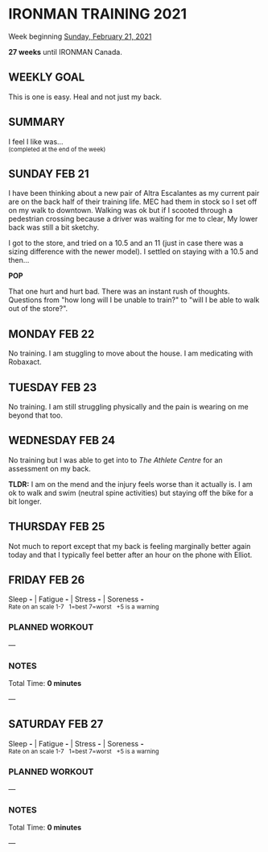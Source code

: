 # IRONMAN TRAINING 2021
Week beginning [Sunday, February 21, 2021](javascript:flick('sun');)

**27 weeks** until IRONMAN Canada.

## WEEKLY GOAL
This is one is easy.  Heal and not just my back.

## SUMMARY
I feel I like was...  
<sup>(completed at the end of the week)</sup>
<!--OVERTRAINING|ON THE EDGE|STAYING CONSISTENT|LAGGING A BIT-->


<!---->
## SUNDAY FEB 21 

I have been thinking about a new pair of Altra Escalantes as my current pair are on the back half of their training life.  MEC had them in stock so I set off on my walk to downtown.  Walking was ok but if I scooted through a pedestrian crossing because a driver was waiting for me to clear, My lower back was still a bit sketchy.

I got to the store, and tried on a 10.5 and an 11 (just in case there was a sizing difference with the newer model).  I settled on staying with a 10.5 and then...

**POP**

That one hurt and hurt bad.  There was an instant rush of thoughts.  Questions from "how long will I be unable to train?" to "will I be able to walk out of the store?".    


<!---->
## MONDAY FEB 22
No training.   I am stuggling to move about the house.  I am medicating with Robaxact.

## TUESDAY FEB 23
No training.  I am still struggling physically and the pain is wearing on me beyond that too.

<!---->
## WEDNESDAY FEB 24
No training but I was able to get into to _The Athlete Centre_ for an assessment on my back.

**TLDR:** I am on the mend and the injury feels worse than it actually is.  I am ok to walk and swim (neutral spine activities) but staying off the bike for a bit longer.


<!---->
## THURSDAY FEB 25
Not much to report except that my back is feeling marginally better again today and that I typically feel better after an hour on the phone with Elliot.


<!---->
## FRIDAY FEB 26
Sleep **-** | Fatigue **-** | Stress **-** | Soreness **-**  
<sup>Rate on an scale 1-7 &nbsp; 1=best 7=worst &nbsp; +5 is a warning</sup>

### PLANNED WORKOUT
&mdash; 

### NOTES
Total Time: **0 minutes**

&mdash; 


<!---->
## SATURDAY FEB 27
Sleep **-** | Fatigue **-** | Stress **-** | Soreness **-**  
<sup>Rate on an scale 1-7 &nbsp; 1=best 7=worst &nbsp; +5 is a warning</sup>

### PLANNED WORKOUT
&mdash; 

### NOTES
Total Time: **0 minutes**

&mdash; 


<!---->